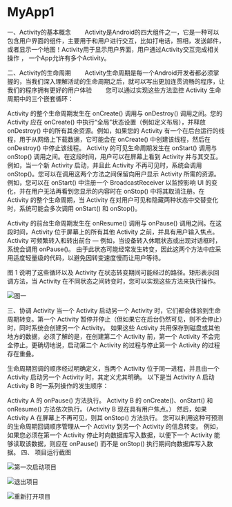 # MyApp1
一、Activity的基本概念
　　Activity是Android的四大组件之一，它是一种可以包含用户界面的组件，主要用于和用户进行交互，比如打电话，照相，发送邮件，或者显示一个地图！Activity用于显示用户界面，用户通过Activity交互完成相关操作 ， 一个App允许有多个Activity。
  
  

二、Activity的生命周期
　　Activity生命周期是每一个Android开发者都必须掌握的，当我们深入理解活动的生命周期之后，就可以写出更加连贯流畅的程序，让我们的程序拥有更好的用户体验
　　您可以通过实现这些方法监控 Activity 生命周期中的三个嵌套循环：

Activity 的整个生命周期发生在 onCreate() 调用与 onDestroy() 调用之间。您的 Activity 应在 onCreate() 中执行“全局”状态设置（例如定义布局），并释放 onDestroy() 中的所有其余资源。例如，如果您的 Activity 有一个在后台运行的线程，用于从网络上下载数据，它可能会在 onCreate() 中创建该线程，然后在 onDestroy() 中停止该线程。
Activity 的可见生命周期发生在 onStart() 调用与 onStop() 调用之间。在这段时间，用户可以在屏幕上看到 Activity 并与其交互。 例如，当一个新 Activity 启动，并且此 Activity 不再可见时，系统会调用 onStop()。您可以在调用这两个方法之间保留向用户显示 Activity 所需的资源。 例如，您可以在 onStart() 中注册一个 BroadcastReceiver 以监控影响 UI 的变化，并在用户无法再看到您显示的内容时在 onStop() 中将其取消注册。在 Activity 的整个生命周期，当 Activity 在对用户可见和隐藏两种状态中交替变化时，系统可能会多次调用 onStart() 和 onStop()。

Activity 的前台生命周期发生在 onResume() 调用与 onPause() 调用之间。在这段时间，Activity 位于屏幕上的所有其他 Activity 之前，并具有用户输入焦点。 Activity 可频繁转入和转出前台 — 例如，当设备转入休眠状态或出现对话框时，系统会调用 onPause()。 由于此状态可能经常发生转变，因此这两个方法中应采用适度轻量级的代码，以避免因转变速度慢而让用户等待。

图 1 说明了这些循环以及 Activity 在状态转变期间可能经过的路径。矩形表示回调方法，当 Activity 在不同状态之间转变时，您可以实现这些方法来执行操作。


![图一](https://img-blog.csdnimg.cn/20190313214600981.jpg?x-oss-process=image/watermark,type_ZmFuZ3poZW5naGVpdGk,shadow_10,text_aHR0cHM6Ly9ibG9nLmNzZG4ubmV0L2x1X2x1X3poYW5n,size_16,color_FFFFFF,t_70)

三、协调 Activity
当一个 Activity 启动另一个 Activity 时，它们都会体验到生命周期转变。第一个 Activity 暂停并停止（但如果它在后台仍然可见，则不会停止）时，同时系统会创建另一个 Activity。 如果这些 Activity 共用保存到磁盘或其他地方的数据，必须了解的是，在创建第二个 Activity 前，第一个 Activity 不会完全停止。更确切地说，启动第二个 Activity 的过程与停止第一个 Activity 的过程存在重叠。

生命周期回调的顺序经过明确定义，当两个 Activity 位于同一进程，并且由一个 Activity 启动另一个 Activity 时，其定义尤其明确。 以下是当 Activity A 启动 Activity B 时一系列操作的发生顺序：

Activity A 的 onPause() 方法执行。
Activity B 的 onCreate()、onStart() 和 onResume() 方法依次执行。（Activity B 现在具有用户焦点。）
然后，如果 Activity A 在屏幕上不再可见，则其 onStop() 方法执行。
您可以利用这种可预测的生命周期回调顺序管理从一个 Activity 到另一个 Activity 的信息转变。 例如，如果您必须在第一个 Activity 停止时向数据库写入数据，以便下一个 Activity 能够读取该数据，则应在 onPause() 而不是 onStop() 执行期间向数据库写入数据。
四、 项目运行截图

![第一次启动项目](https://img-blog.csdnimg.cn/20190313214905127.png)

![退出项目](https://img-blog.csdnimg.cn/20190313214943122.png)

![重新打开项目](https://img-blog.csdnimg.cn/20190313215006171.png)

